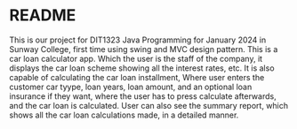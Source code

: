 # README
This is our project for DIT1323 Java Programming for January 2024 in Sunway College, first time using swing and MVC design pattern. This is a car loan calculator app. Which the user is the staff of the company, it displays the car loan scheme showing all the interest rates, etc. It is also capable of calculating the car loan installment, Where user enters the customer car tyype, loan years, loan amount, and an optional loan insurance if they want, where the user has to press calculate afterwards, and the car loan is calculated. User can also see the summary report, which shows all the car loan calculations made, in a detailed manner.
